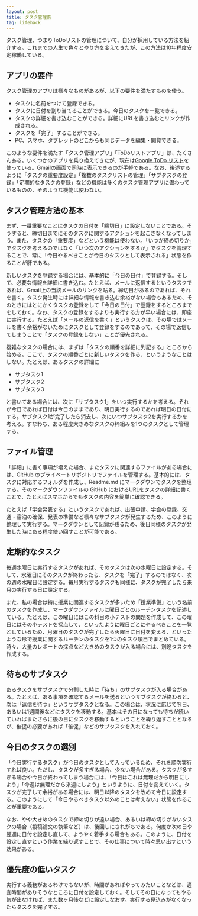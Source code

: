 ```yaml
---
layout: post
title: タスク管理術
tag: lifehack
---
```

タスク管理、つまりToDoリストの管理について、自分が採用している方法を紹介する。これまでの人生で色々とやり方を変えてきたが、この方法は10年程度安定稼働している。

## アプリの要件
タスク管理のアプリは様々なものがあるが、以下の要件を満たすものを使う。
- タスクに名前をつけて登録できる。
- タスクに日付を割り当てることができる。今日のタスクを一覧できる。
- タスクの詳細を書き込むことができる。詳細にURLを書き込むとリンクが作成される。
- タスクを「完了」することができる。
- PC、スマホ、タブレットのどこからも同じデータを編集・閲覧できる。

このような要件を満たす「タスク管理アプリ」「ToDoリストアプリ」は、たくさんある。いくつかのアプリを乗り換えてきたが、現在は[Google ToDo リスト](https://support.google.com/tasks/answer/7675772)を使っている。Gmailの画面で同時に表示できるのが手軽である。なお、後述するように「タスクの重要度設定」「複数のタスクリストの管理」「サブタスクの登録」「定期的なタスクの登録」などの機能は多くのタスク管理アプリに備わっているものの、そのような機能は使わない。

## タスク管理方法の基本
まず、一番重要なことはタスクの日付を「締切日」に設定しないことである。そうすると、締切日までにそのタスクに関するアクションを起こさなくなってしまう。また、タスクの「重要度」などという機能は使わない。「いつが締め切りか」でタスクを考えるのではなく「いつ次のアクションをするか」でタスクを管理することで、常に「今日やるべきことが今日のタスクとして表示される」状態を作ることが肝である。

新しいタスクを登録する場合には、基本的に「今日の日付」で登録する。そして、必要な情報を詳細に書き込む。たとえば、メールに返信するというタスクであれば、Gmail上の当該メールのリンクを貼る。締切日があるのであれば、それを書く。タスク発生時には詳細な情報を書き込む余裕がない場合もあるため、そのときにはとにかくタスクの登録をして「今日の日付」で登録をするところまでをしておく。なお、タスクの登録をするよりも実行する方が早い場合には、即座に実行する。たとえば「メールの返信を書く」というタスクは、その場ではメールを書く余裕がないためにタスクとして登録をするのであって、その場で返信してしまうことで「タスクの登録をしない」ことが優先される。

複雑なタスクの場合には、まずは「タスクの順番を詳細に列記する」ところから始める。ここで、タスクの順番ごとに新しいタスクを作る、というようなことはしない。たとえば、あるタスクの詳細に
- サブタスク1
- サブタスク2
- サブタスク3

と書いてある場合には、次に「サブタスク1」をいつ実行するかを考える。それが今日であれば日付は今日のままであり、明日実行するのであれば明日の日付にする。サブタスク1が完了したら消去し、次にいつサブタスク2を実行するかを考える。すなわち、ある程度大きめなタスクの枠組みを1つのタスクとして管理する。

## ファイル管理
「詳細」に書く事項が増えた場合、またタスクに関連するファイルがある場合には、GitHub のプライベートリポジトリでファイルを管理する。基本的には、タスクに対応するフォルダを作成し、Readme.md にマークダウンでタスクを整理する。そのマークダウンファイルの GitHub におけるURLをタスクの詳細に書くことで、たとえばスマホからでもタスクの内容を簡単に確認できる。

たとえば「学会発表する」というタスクであれば、出張申請、学会の登録、交通・宿泊の確保、発表の準備など様々なサブタスクが発生するため、このように整理して実行する。マークダウンとして記録が残るため、後日同様のタスクが発生した時にある程度使い回すことが可能である。

## 定期的なタスク
毎週水曜日に実行するタスクがあれば、そのタスクは次の水曜日に設定する。そして、水曜日にそのタスクが終わったら、タスクを「完了」するのではなく、次の週の水曜日に設定する。毎月実行するタスクも同様に、タスクが完了したら来月の実行する日に設定する。

また、私の場合は特に授業に関連するタスクが多いため「授業準備」という名前のタスクを作成し、マークダウンファイルに曜日ごとのルーチンタスクを記述している。たとえば、この曜日にはこの科目の小テストの問題を作成して、この曜日にはその小テストを採点して、といったように曜日ごとにやるべきことを一覧としているため、月曜日のタスクが完了したら火曜日に日付を変える、といったような形で授業に関するルーチンのタスクを1つのタスク項目でまとめている。時々、大量のレポートの採点など大きめのタスクが入る場合には、別途タスクを作成する。

## 待ちのサブタスク
あるタスクをサブタスクで分割した時に「待ち」のサブタスクが入る場合がある。たとえば、ある事項を確認するメールを送るというサブタスクが終わると、次は「返信を待つ」というサブタスクとなる。この場合は、状況に応じて翌日、あるいは1週間後などにタスクを移動する。基本はその日になっても待ちが続いていればまたさらに後の日にタスクを移動するということを繰り返すこととなるが、催促の必要があれば「催促」などのサブタスクを入れておく。

## 今日のタスクの選別
「今日実行するタスク」が今日のタスクとして入っているため、それを順次実行すれば良い。ただし、タスクが多すぎる場合、少ない場合がある。タスクが多すぎる場合や今日が終わってしまう場合には、「今日はこれは無理だから明日にしよう」「今週は無理だから来週にしよう」というように、日付を変えていく。タスクが完了して余裕がある場合には、明日以降のタスクを改めて今日に設定する。このようにして「今日やるべきタスク以外のことは考えない」状態を作ることが重要である。

なお、やや大きめのタスクで締め切りが遠い場合、あるいは締め切りがないタスクの場合（投稿論文の執筆など）は、後回しにされがちである。何度か次の日や翌週に日付を設定し直して、ようやく着手する場合もある。このように、日付を設定し直すという作業を繰り返すことで、その仕事について時々思い出すという効果がある。

## 優先度の低いタスク
実行する義務があるわけでもないが、時間があればやってみたいことなどは、適宜時間がありそうなところに日付を設定しておく。そしてその日になってもやる気が出なければ、また数ヶ月後などに設定しなおす。実行する見込みがなくなったらタスクを完了する。
